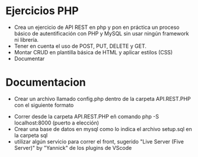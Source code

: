 # Ejercicios PHP
 - Crea un ejercicio de API REST en php y pon en práctica un proceso básico de autentificación con PHP y MySQL sin usar ningún framework ni librería.
 - Tener en cuenta el uso de POST, PUT, DELETE y GET.
 - Montar CRUD en plantilla básica de HTML y aplicar estilos (CSS)
 - Documentar


# Documentacion
- Crear un archivo llamado config.php dentro de la carpeta API.REST.PHP con el siguiente formato

 *<?php
    define('DB_HOST', 'tu host');
    define('DB_USER', 'tu user');
    define('DB_PASSWORD', 'tu contraseña');
    define('DB_NAME', 'nombre de la base de datos');
?>*

- Correr desde la carpeta API.REST.PHP eñ comando php -S localhost:8000 (puerto a elección)
- Crear una base de datos en mysql como lo indica el archivo setup.sql en la carpeta sql 
- utilizar algún servicio para correr el front, sugerido "Live Server (Five Server)" by "Yannick" de los plugins de VScode

